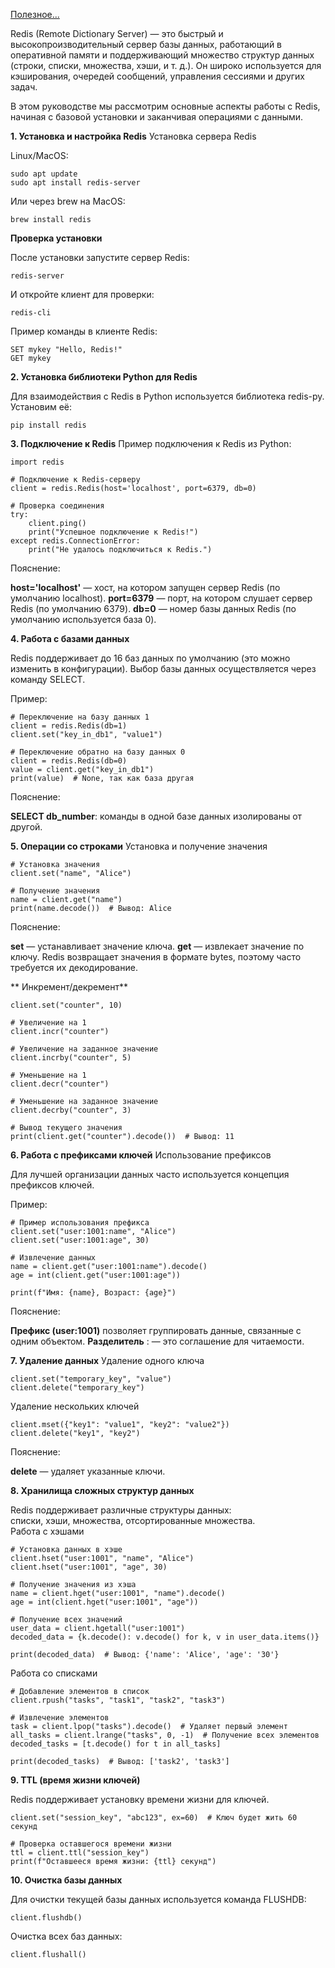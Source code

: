 [Полезное...](https://help.reg.ru/support/servery-vps/oblachnyye-servery/ustanovka-programmnogo-obespecheniya/kak-ustanovit-i-nastroit-redis-na-linux#2)

Redis (Remote Dictionary Server) — 
это быстрый и высокопроизводительный сервер базы данных,
работающий в оперативной памяти и поддерживающий множество 
структур данных (строки, списки, множества, хэши, и т. д.).
Он широко используется для кэширования, очередей сообщений,
управления сессиями и других задач.  

В этом руководстве мы рассмотрим основные аспекты работы 
с Redis, начиная с базовой установки и заканчивая операциями
с данными.  

**1. Установка и настройка Redis**
Установка сервера Redis  

Linux/MacOS:  
```aiignore
sudo apt update
sudo apt install redis-server
```
Или через brew на MacOS:
```aiignore
brew install redis
```
**Проверка установки**

После установки запустите сервер Redis:  
```aiignore
redis-server
```
И откройте клиент для проверки:
```aiignore
redis-cli
```

Пример команды в клиенте Redis:
```
SET mykey "Hello, Redis!"
GET mykey
```


**2. Установка библиотеки Python для Redis**

Для взаимодействия с Redis в Python используется библиотека 
redis-py. Установим её:  
```aiignore
pip install redis
```

**3. Подключение к Redis**
Пример подключения к Redis из Python:
```aiignore
import redis

# Подключение к Redis-серверу
client = redis.Redis(host='localhost', port=6379, db=0)

# Проверка соединения
try:
    client.ping()
    print("Успешное подключение к Redis!")
except redis.ConnectionError:
    print("Не удалось подключиться к Redis.")
```

Пояснение:  

**host='localhost'** — хост, на котором запущен сервер Redis (по умолчанию localhost).
**port=6379** — порт, на котором слушает сервер Redis (по умолчанию 6379).
**db=0** — номер базы данных Redis
(по умолчанию используется база 0).  

**4. Работа с базами данных**

Redis поддерживает до 16 баз данных по умолчанию
(это можно изменить в конфигурации). 
Выбор базы данных осуществляется через команду SELECT.  

Пример:
```aiignore
# Переключение на базу данных 1
client = redis.Redis(db=1)
client.set("key_in_db1", "value1")

# Переключение обратно на базу данных 0
client = redis.Redis(db=0)
value = client.get("key_in_db1")
print(value)  # None, так как база другая
```

Пояснение:  

**SELECT db_number**: команды в одной базе данных изолированы от другой.  

**5. Операции со строками**
Установка и получение значения
```aiignore
# Установка значения
client.set("name", "Alice")

# Получение значения
name = client.get("name")
print(name.decode())  # Вывод: Alice

```
Пояснение:  

**set** — устанавливает значение ключа.
**get** — извлекает значение по ключу. Redis возвращает значения в формате bytes, поэтому часто требуется их декодирование.

**
Инкремент/декремент**
```aiignore
client.set("counter", 10)

# Увеличение на 1
client.incr("counter")

# Увеличение на заданное значение
client.incrby("counter", 5)

# Уменьшение на 1
client.decr("counter")

# Уменьшение на заданное значение
client.decrby("counter", 3)

# Вывод текущего значения
print(client.get("counter").decode())  # Вывод: 11

```

**6. Работа с префиксами ключей**
Использование префиксов  

Для лучшей организации данных часто 
используется концепция префиксов ключей.  

Пример:
```aiignore
# Пример использования префикса
client.set("user:1001:name", "Alice")
client.set("user:1001:age", 30)

# Извлечение данных
name = client.get("user:1001:name").decode()
age = int(client.get("user:1001:age"))

print(f"Имя: {name}, Возраст: {age}")

```
Пояснение:

**Префикс (user:1001)** позволяет группировать данные, связанные с одним объектом.
**Разделитель** : — это соглашение для читаемости.

**7. Удаление данных**
Удаление одного ключа
```aiignore
client.set("temporary_key", "value")
client.delete("temporary_key")
```
Удаление нескольких ключей
```aiignore
client.mset({"key1": "value1", "key2": "value2"})
client.delete("key1", "key2")
```
Пояснение:  

**delete** — удаляет указанные ключи.

**8. Хранилища сложных структур данных**

Redis поддерживает различные структуры данных:  
списки, хэши, множества, отсортированные множества.  
Работа с хэшами
```aiignore
# Установка данных в хэше
client.hset("user:1001", "name", "Alice")
client.hset("user:1001", "age", 30)

# Получение значения из хэша
name = client.hget("user:1001", "name").decode()
age = int(client.hget("user:1001", "age"))

# Получение всех значений
user_data = client.hgetall("user:1001")
decoded_data = {k.decode(): v.decode() for k, v in user_data.items()}

print(decoded_data)  # Вывод: {'name': 'Alice', 'age': '30'}
```
Работа со списками
```aiignore
# Добавление элементов в список
client.rpush("tasks", "task1", "task2", "task3")

# Извлечение элементов
task = client.lpop("tasks").decode()  # Удаляет первый элемент
all_tasks = client.lrange("tasks", 0, -1)  # Получение всех элементов
decoded_tasks = [t.decode() for t in all_tasks]

print(decoded_tasks)  # Вывод: ['task2', 'task3']
```
**9. TTL (время жизни ключей)**

Redis поддерживает установку времени жизни для ключей.

```aiignore
client.set("session_key", "abc123", ex=60)  # Ключ будет жить 60 секунд

# Проверка оставшегося времени жизни
ttl = client.ttl("session_key")
print(f"Оставшееся время жизни: {ttl} секунд")
```
**10. Очистка базы данных**

Для очистки текущей базы данных используется команда FLUSHDB:
```aiignore
client.flushdb()
```

Очистка всех баз данных:
```aiignore
client.flushall()
```

